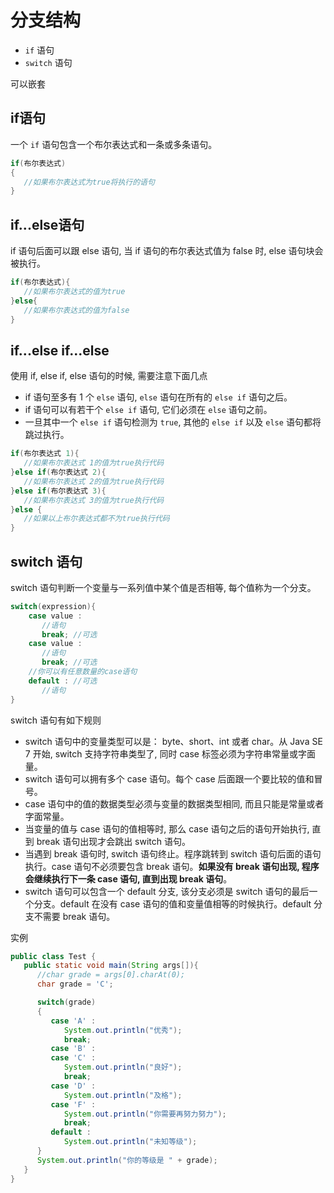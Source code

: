 # 分支结构

* `if` 语句
* `switch` 语句

可以嵌套

## if语句

一个 `if` 语句包含一个布尔表达式和一条或多条语句。

```java
if(布尔表达式)
{
   //如果布尔表达式为true将执行的语句
}
```

## if...else语句

if 语句后面可以跟 else 语句, 当 if 语句的布尔表达式值为 false 时, else 语句块会被执行。

```java
if(布尔表达式){
   //如果布尔表达式的值为true
}else{
   //如果布尔表达式的值为false
}
```

## if...else if...else

使用 if, else if, else 语句的时候, 需要注意下面几点

* if 语句至多有 1 个 `else` 语句, `else` 语句在所有的 `else if` 语句之后。
* if 语句可以有若干个 `else if` 语句, 它们必须在 `else` 语句之前。
* 一旦其中一个 `else if` 语句检测为 `true`, 其他的 `else if` 以及 `else` 语句都将跳过执行。

```java
if(布尔表达式 1){
   //如果布尔表达式 1的值为true执行代码
}else if(布尔表达式 2){
   //如果布尔表达式 2的值为true执行代码
}else if(布尔表达式 3){
   //如果布尔表达式 3的值为true执行代码
}else {
   //如果以上布尔表达式都不为true执行代码
}
```

## switch 语句

switch 语句判断一个变量与一系列值中某个值是否相等, 每个值称为一个分支。

```java
switch(expression){
    case value :
       //语句
       break; //可选
    case value :
       //语句
       break; //可选
    //你可以有任意数量的case语句
    default : //可选
       //语句
}
```

switch 语句有如下规则

* switch 语句中的变量类型可以是： byte、short、int 或者 char。从 Java SE 7 开始, switch 支持字符串类型了, 同时 case 标签必须为字符串常量或字面量。
* switch 语句可以拥有多个 case 语句。每个 case 后面跟一个要比较的值和冒号。
* case 语句中的值的数据类型必须与变量的数据类型相同, 而且只能是常量或者字面常量。
* 当变量的值与 case 语句的值相等时, 那么 case 语句之后的语句开始执行, 直到 break 语句出现才会跳出 switch 语句。
* 当遇到 break 语句时, switch 语句终止。程序跳转到 switch 语句后面的语句执行。case 语句不必须要包含 break 语句。**如果没有 break 语句出现, 程序会继续执行下一条 case 语句, 直到出现 break 语句**。
* switch 语句可以包含一个 default 分支, 该分支必须是 switch 语句的最后一个分支。default 在没有 case 语句的值和变量值相等的时候执行。default 分支不需要 break 语句。

实例

```java
public class Test {
   public static void main(String args[]){
      //char grade = args[0].charAt(0);
      char grade = 'C';

      switch(grade)
      {
         case 'A' :
            System.out.println("优秀");
            break;
         case 'B' :
         case 'C' :
            System.out.println("良好");
            break;
         case 'D' :
            System.out.println("及格");
         case 'F' :
            System.out.println("你需要再努力努力");
            break;
         default :
            System.out.println("未知等级");
      }
      System.out.println("你的等级是 " + grade);
   }
}
```
